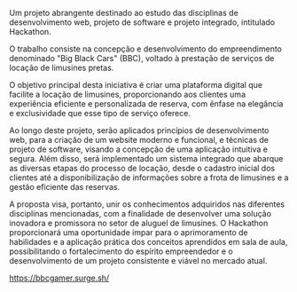 Um projeto abrangente destinado ao estudo das disciplinas de desenvolvimento web, projeto de software e projeto integrado, intitulado Hackathon.

O trabalho consiste na concepção e desenvolvimento do empreendimento denominado "Big Black Cars" (BBC), voltado à prestação de serviços de locação de limusines pretas.

O objetivo principal desta iniciativa é criar uma plataforma digital que facilite a locação de limusines, proporcionando aos clientes uma experiência eficiente e personalizada de reserva, com ênfase na elegância e exclusividade que esse tipo de serviço oferece.

Ao longo deste projeto, serão aplicados princípios de desenvolvimento web, para a criação de um website moderno e funcional, e técnicas de projeto de software, visando a concepção de uma aplicação intuitiva e segura. Além disso, será implementado um sistema integrado que abarque as diversas etapas do processo de locação, desde o cadastro inicial dos clientes até a disponibilização de informações sobre a frota de limusines e a gestão eficiente das reservas.

A proposta visa, portanto, unir os conhecimentos adquiridos nas diferentes disciplinas mencionadas, com a finalidade de desenvolver uma solução inovadora e promissora no setor de aluguel de limusines. O Hackathon proporcionará uma oportunidade ímpar para o aprimoramento de habilidades e a aplicação prática dos conceitos aprendidos em sala de aula, possibilitando o fortalecimento do espírito empreendedor e o desenvolvimento de um projeto consistente e viável no mercado atual.

https://bbcgamer.surge.sh/
